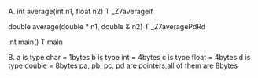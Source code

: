 A.
int average(int n1, float n2)
T _Z7averageif

double average(double * n1, double & n2)
T _Z7averagePdRd

int main()
T main




B.
a is type char = 1bytes
b is type int = 4bytes
c is type float = 4bytes
d is type double = 8bytes
pa, pb, pc, pd are pointers,all of them are 8bytes
